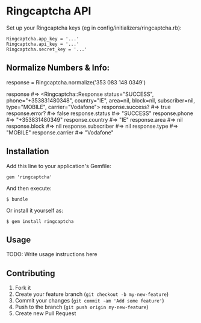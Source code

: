 # Ringcaptcha API

Set up your Ringcaptcha keys (eg in config/initializers/ringcaptcha.rb): 

    Ringcaptcha.app_key = '...'
    Ringcaptcha.api_key = '...'
    Ringcaptcha.secret_key = '...'

## Normalize Numbers & Info:

   response = Ringcaptcha.normalize('353 083 148 0349')

   response #=> <Ringcaptcha::Response status="SUCCESS", phone="+353831480348", country="IE", area=nil, block=nil, subscriber=nil, type="MOBILE", carrier="Vodafone">
   response.success?   #=> true
   response.error?     #=> false
   response.status     #=> "SUCCESS"
   response.phone      #=> "+353831480349"
   response.country    #=> "IE"
   response.area       #=> nil
   response.block      #=> nil
   response.subscriber #=> nil
   response.type       #=> "MOBILE"
   response.carrier    #=> "Vodafone"

## Installation

Add this line to your application's Gemfile:

    gem 'ringcaptcha'

And then execute:

    $ bundle

Or install it yourself as:

    $ gem install ringcaptcha

## Usage

TODO: Write usage instructions here

## Contributing

1. Fork it
2. Create your feature branch (`git checkout -b my-new-feature`)
3. Commit your changes (`git commit -am 'Add some feature'`)
4. Push to the branch (`git push origin my-new-feature`)
5. Create new Pull Request
